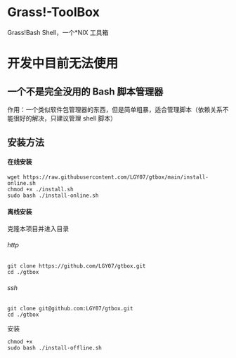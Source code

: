 # Grass!-ToolBox

Grass!Bash Shell，一个\*NIX 工具箱

# 开发中目前无法使用

## 一个不是完全没用的 Bash 脚本管理器

作用：一个类似软件包管理器的东西，但是简单粗暴，适合管理脚本（依赖关系不能很好的解决，只建议管理 shell 脚本）

## 安装方法

#### 在线安装

```
wget https://raw.githubusercontent.com/LGY07/gtbox/main/install-online.sh
chmod +x ./install.sh
sudo bash ./install-online.sh
```

#### 离线安装

克隆本项目并进入目录

###### http

```
git clone https://github.com/LGY07/gtbox.git
cd ./gtbox
```

###### ssh

```
git clone git@github.com:LGY07/gtbox.git
cd ./gtbox
```

安装

```
chmod +x
sudo bash ./install-offline.sh
```
